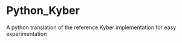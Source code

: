 # Python_Kyber
A python translation of the reference Kyber implementation for easy experimentation 
